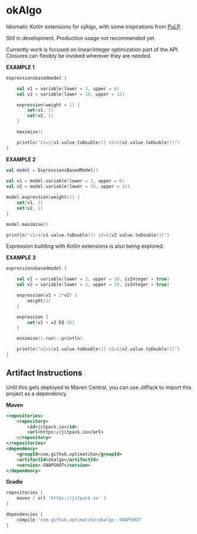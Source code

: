 # okAlgo


Idiomatic Kotlin extensions for ojAlgo, with some inspirations from [PuLP](https://github.com/coin-or/pulp). 

Still in development. Production usage not recommended yet.

Currently work is focused on linear/integer optimization part of the API. Closures can flexibly be invoked wherever they are needed. 

**EXAMPLE 1**

```kotlin 
expressionsbasedmodel {

    val v1 = variable(lower = 3, upper = 6)
    val v2 = variable(lower = 10, upper = 12)

    expression(weight = 1) {
        set(v1, 1)
        set(v2, 1)
    }

    maximise()

    println("v1=${v1.value.toDouble()} v2=${v2.value.toDouble()}")
}
```

**EXAMPLE 2**


```kotlin 
val model = ExpressionsBasedModel()
        
val v1 = model.variable(lower = 3, upper = 6)
val v2 = model.variable(lower = 10, upper = 12)

model.expression(weight=1) {
    set(v1, 1)
    set(v2, 1)
}

model.maximise()

println("v1=${v1.value.toDouble()} v2=${v2.value.toDouble()}")
```


Expression building with Kotlin extensions is also being explored:


**EXAMPLE 3**

```kotlin 
expressionsbasedmodel {

    val v1 = variable(lower = 2, upper = 10, isInteger = true)
    val v2 = variable(lower = 2, upper = 10, isInteger = true)

    expression(v1 + 2*v2) {
        weight(1)
    }

    expression {
        set(v1 + v2 EQ 16)
    }

    minimise().run(::println)

    println("v1=${v1.value.toDouble()} v2=${v2.value.toDouble()}")
}
```

## Artifact Instructions

Until this gets deployed to Maven Central, you can use JitPack to import this project as a dependency.

**Maven**

```xml
<repositories>
    <repository>
        <id>jitpack.io</id>
        <url>https://jitpack.io</url>
    </repository>
</repositories>
<dependency>
    <groupId>com.github.optimatika</groupId>
    <artifactId>okalgo</artifactId>
    <version>-SNAPSHOT</version>
</dependency>
```

**Gradle**

```groovy
repositories {
    maven { url 'https://jitpack.io' }
}

dependencies {
    compile 'com.github.optimatika:okalgo:-SNAPSHOT'
}
```
